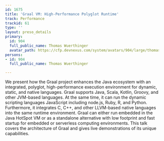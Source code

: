 ```yaml
---
id: 1675
title: 'Graal VM: High-Performance Polyglot Runtime'
track: Performance
trackid: 61
type: ''
layout: preso_details
primary:
  id: 904
  full_public_name: Thomas Wuerthinger
  avatar_path: https://cfp.devnexus.com/system/avatars/904/large/thomas_portrait_small_square_150x150.jpg?1507696215
persons:
- id: 904
  full_public_name: Thomas Wuerthinger

---
```

We present how the Graal project enhances the Java ecosystem with an integrated, polyglot, high-performance execution environment for dynamic, static, and native languages. Graal supports Java, Scala, Kotlin, Groovy, and other JVM-based languages. At the same time, it can run the dynamic scripting languages JavaScript including node.js, Ruby, R, and Python. Furthermore, it integrates C, C++, and other LLVM-based native languages into the same runtime environment. Graal can either run embedded in the Java HotSpot VM or as a standalone alternative with low footprint and fast startup for embedded or serverless computing environments. This talk covers the architecture of Graal and gives live demonstrations of its unique capabilities.
